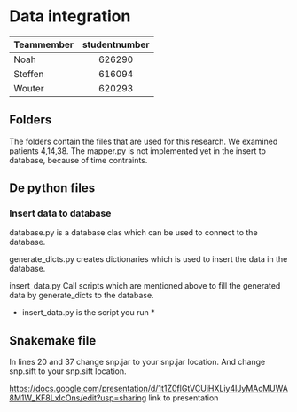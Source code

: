 # Data integration

| Teammember | studentnumber |
|------------|:-------------:|
| Noah       | 626290        |
| Steffen    | 616094        |
| Wouter     | 620293        |

## Folders
The folders contain the files that are used for this research.
We examined patients 4,14,38.
The mapper.py is not implemented yet in the insert to database, because of time contraints.


## De python files
### Insert data to database
database.py is a database clas which can be used to connect to the database.

generate_dicts.py creates dictionaries which is used to insert the data in the database.

insert_data.py Call scripts which are mentioned above to fill the generated data by generate_dicts to the database.

* insert_data.py is the script you run * 

## Snakemake file
In lines 20 and 37 change snp.jar to your snp.jar location.
And change snp.sift to your snp.sift location.


https://docs.google.com/presentation/d/1t1Z0flGtVCUjHXLiy4IJyMAcMUWA8M1W_KF8LxIcOns/edit?usp=sharing link to presentation
